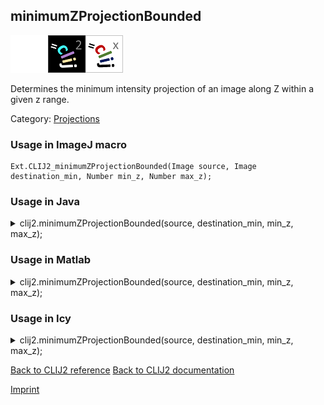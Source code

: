 ## minimumZProjectionBounded
<img src="images/mini_empty_logo.png"/><img src="images/mini_clij2_logo.png"/><img src="images/mini_clijx_logo.png"/>

Determines the minimum intensity projection of an image along Z within a given z range.

Category: [Projections](https://clij.github.io/clij2-docs/reference__project)

### Usage in ImageJ macro
```
Ext.CLIJ2_minimumZProjectionBounded(Image source, Image destination_min, Number min_z, Number max_z);
```




### Usage in Java


<details>

<summary>
clij2.minimumZProjectionBounded(source, destination_min, min_z, max_z);
</summary>
<pre class="highlight">// init CLIJ and GPU
import net.haesleinhuepf.clij2.CLIJ2;
import net.haesleinhuepf.clij.clearcl.ClearCLBuffer;
CLIJ2 clij2 = CLIJ2.getInstance();

// get input parameters
ClearCLBuffer source = clij2.push(sourceImagePlus);
destination_min = clij2.create(source);
int min_z = 10;
int max_z = 20;
</pre>

<pre class="highlight">
// Execute operation on GPU
clij2.minimumZProjectionBounded(source, destination_min, min_z, max_z);
</pre>

<pre class="highlight">
//show result
destination_minImagePlus = clij2.pull(destination_min);
destination_minImagePlus.show();

// cleanup memory on GPU
clij2.release(source);
clij2.release(destination_min);
</pre>

</details>





### Usage in Matlab


<details>

<summary>
clij2.minimumZProjectionBounded(source, destination_min, min_z, max_z);
</summary>
<pre class="highlight">% init CLIJ and GPU
clij2 = init_clatlab();

% get input parameters
source = clij2.pushMat(source_matrix);
destination_min = clij2.create(source);
min_z = 10;
max_z = 20;
</pre>

<pre class="highlight">
% Execute operation on GPU
clij2.minimumZProjectionBounded(source, destination_min, min_z, max_z);
</pre>

<pre class="highlight">
% show result
destination_min = clij2.pullMat(destination_min)

% cleanup memory on GPU
clij2.release(source);
clij2.release(destination_min);
</pre>

</details>





### Usage in Icy


<details>

<summary>
clij2.minimumZProjectionBounded(source, destination_min, min_z, max_z);
</summary>
<pre class="highlight">// init CLIJ and GPU
importClass(net.haesleinhuepf.clicy.CLICY);
importClass(Packages.icy.main.Icy);

clij2 = CLICY.getInstance();

// get input parameters
source_sequence = getSequence();
source = clij2.pushSequence(source_sequence);
destination_min = clij2.create(source);
min_z = 10;
max_z = 20;
</pre>

<pre class="highlight">
// Execute operation on GPU
clij2.minimumZProjectionBounded(source, destination_min, min_z, max_z);
</pre>

<pre class="highlight">
// show result
destination_min_sequence = clij2.pullSequence(destination_min)
Icy.addSequence(destination_min_sequence);
// cleanup memory on GPU
clij2.release(source);
clij2.release(destination_min);
</pre>

</details>



[Back to CLIJ2 reference](https://clij.github.io/clij2-docs/reference)
[Back to CLIJ2 documentation](https://clij.github.io/clij2-docs)

[Imprint](https://clij.github.io/imprint)
